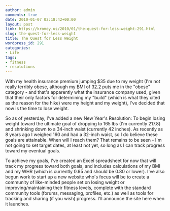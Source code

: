 ```yaml
---
author: admin
comments: true
date: 2010-01-07 02:18:42+00:00
layout: post
link: https://kromey.us/2010/01/the-quest-for-less-weight-291.html
slug: the-quest-for-less-weight
title: The Quest for Less Weight
wordpress_id: 291
categories:
- Life
tags:
- fitness
- resolutions
---
```


With my health insurance premium jumping $35 due to my weight (I'm not really terribly obese, although my BMI of 32.2 puts me in the "obese" category - and that's apparently what the insurance company used, given that their only factors for determining my "build" (which is what they cited as the reason for the hike) were my height and my weight), I've decided that now is the time to lose weight.

So as of yesterday, I've added a new New Year's Resolution: To begin losing weight toward the ultimate goal of dropping to 165 lbs (I'm currently 217.8) and shrinking down to a 34-inch waist (currently 42 inches). As recently as 8 years ago I weighed 160 and had a 32-inch waist, so I do believe these goals are attainable. When will I reach them? That remains to be seen - I'm not going to set target dates, at least not yet, so long as I can track progress toward my eventual goals.

To achieve my goals, I've created an Excel spreadsheet for now that will track my progress toward both goals, and includes calculations of my BMI and my WHR (which is currently 0.95 and should be 0.80 or lower). I've also begun work to start up a new website who's focus will be to create a community of like-minded people set on losing weight or improving/maintaining their fitness levels, complete with the standard community tools (forums, messaging, profiles, etc.) as well as tools for tracking and sharing (if you wish) progress. I'll announce the site here when it launches.
